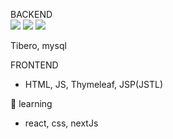      
BACKEND
<br>
<img src="https://camo.githubusercontent.com/f16441f5472919859f86ff8b38ac0905c837423b36924000900eeafd9eb34f7e/68747470733a2f2f696d672e736869656c64732e696f2f62616467652f4a6176612d6537353235333f7374796c653d666c61742d737175617265266c6f676f3d4a617661266c6f676f436f6c6f723d7768697465" data-canonical-src="https://img.shields.io/badge/Java-e75253?style=flat-square&amp;logo=Java&amp;logoColor=white" style="max-width: 100%;">
<img src="https://camo.githubusercontent.com/3655ee29ca99e440279666b510cd86486ef40cb1c48c03dc8ddae36e55fdf889/68747470733a2f2f696d672e736869656c64732e696f2f62616467652f537072696e672d364438423333463f7374796c653d666c61742d737175617265266c6f676f3d537072696e67266c6f676f436f6c6f723d7768697465" data-canonical-src="https://img.shields.io/badge/Spring-6D8B33F?style=flat-square&amp;logo=Spring&amp;logoColor=white" style="max-width: 100%;">
<img src="https://camo.githubusercontent.com/3655ee29ca99e440279666b510cd86486ef40cb1c48c03dc8ddae36e55fdf889/68747470733a2f2f696d672e736869656c64732e696f2f62616467652f537072696e672d364438423333463f7374796c653d666c61742d737175617265266c6f676f3d537072696e67266c6f676f436f6c6f723d7768697465" data-canonical-src="https://img.shields.io/badge/Oracle-#F80000?style=flat-square&amp;logo=Oracle&amp;logoColor=white" style="max-width: 100%;">

 Tibero, mysql

FRONTEND
- HTML, JS, Thymeleaf, JSP(JSTL)

🌱 learning
- react, css, nextJs

